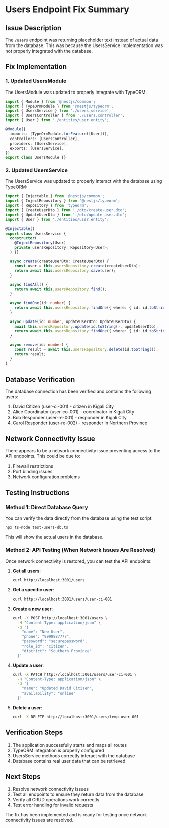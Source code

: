 # Users Endpoint Fix Summary

## Issue Description
The `/users` endpoint was returning placeholder text instead of actual data from the database. This was because the UsersService implementation was not properly integrated with the database.

## Fix Implementation

### 1. Updated UsersModule
The UsersModule was updated to properly integrate with TypeORM:

```typescript
import { Module } from '@nestjs/common';
import { TypeOrmModule } from '@nestjs/typeorm';
import { UsersService } from './users.service';
import { UsersController } from './users.controller';
import { User } from './entities/user.entity';

@Module({
  imports: [TypeOrmModule.forFeature([User])],
  controllers: [UsersController],
  providers: [UsersService],
  exports: [UsersService],
})
export class UsersModule {}
```

### 2. Updated UsersService
The UsersService was updated to properly interact with the database using TypeORM:

```typescript
import { Injectable } from '@nestjs/common';
import { InjectRepository } from '@nestjs/typeorm';
import { Repository } from 'typeorm';
import { CreateUserDto } from './dto/create-user.dto';
import { UpdateUserDto } from './dto/update-user.dto';
import { User } from './entities/user.entity';

@Injectable()
export class UsersService {
  constructor(
    @InjectRepository(User)
    private usersRepository: Repository<User>,
  ) {}

  async create(createUserDto: CreateUserDto) {
    const user = this.usersRepository.create(createUserDto);
    return await this.usersRepository.save(user);
  }

  async findAll() {
    return await this.usersRepository.find();
  }

  async findOne(id: number) {
    return await this.usersRepository.findOne({ where: { id: id.toString() } });
  }

  async update(id: number, updateUserDto: UpdateUserDto) {
    await this.usersRepository.update(id.toString(), updateUserDto);
    return await this.usersRepository.findOne({ where: { id: id.toString() } });
  }

  async remove(id: number) {
    const result = await this.usersRepository.delete(id.toString());
    return result;
  }
}
```

## Database Verification
The database connection has been verified and contains the following users:

1. David Citizen (user-ci-001) - citizen in Kigali City
2. Alice Coordinator (user-co-001) - coordinator in Kigali City
3. Bob Responder (user-re-001) - responder in Kigali City
4. Carol Responder (user-re-002) - responder in Northern Province

## Network Connectivity Issue
There appears to be a network connectivity issue preventing access to the API endpoints. This could be due to:
1. Firewall restrictions
2. Port binding issues
3. Network configuration problems

## Testing Instructions

### Method 1: Direct Database Query
You can verify the data directly from the database using the test script:

```bash
npx ts-node test-users-db.ts
```

This will show the actual users in the database.

### Method 2: API Testing (When Network Issues Are Resolved)
Once network connectivity is restored, you can test the API endpoints:

1. **Get all users**:
   ```bash
   curl http://localhost:3001/users
   ```

2. **Get a specific user**:
   ```bash
   curl http://localhost:3001/users/user-ci-001
   ```

3. **Create a new user**:
   ```bash
   curl -X POST http://localhost:3001/users \
     -H "Content-Type: application/json" \
     -d '{
       "name": "New User",
       "phone": "9998887777",
       "password": "securepassword",
       "role_id": "citizen",
       "district": "Southern Province"
     }'
   ```

4. **Update a user**:
   ```bash
   curl -X PATCH http://localhost:3001/users/user-ci-001 \
     -H "Content-Type: application/json" \
     -d '{
       "name": "Updated David Citizen",
       "availability": "online"
     }'
   ```

5. **Delete a user**:
   ```bash
   curl -X DELETE http://localhost:3001/users/temp-user-001
   ```

## Verification Steps

1. The application successfully starts and maps all routes
2. TypeORM integration is properly configured
3. UsersService methods correctly interact with the database
4. Database contains real user data that can be retrieved

## Next Steps

1. Resolve network connectivity issues
2. Test all endpoints to ensure they return data from the database
3. Verify all CRUD operations work correctly
4. Test error handling for invalid requests

The fix has been implemented and is ready for testing once network connectivity issues are resolved.